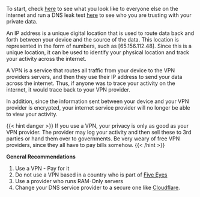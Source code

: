 To start, check [here](https://browserleaks.com/ip) to see what you look like to everyone else on the internet and run a DNS leak test [here](https://www.dnsleaktest.com/) to see who you are trusting with your private data.

An IP address is a unique digital location that is used to route data back and forth
between your device and the source of the data. This location is represented in
the form of numbers, such as [65.156.112.48]. Since this is a unique location, it can
be used to identify your physical location and track your activity across the
internet.

A VPN is a service that routes all traffic from your device to the VPN providers
servers, and then they use their IP address to send your data across the internet.
Thus, if anyone was to trace your activity on the internet, it would trace back
to your VPN provider.

In addition, since the information sent between your device
and your VPN provider is encrypted, your internet service provider will no
longer be able to view your activity.

{{< hint danger >}}
If you use a VPN, your privacy is only as good as your VPN provider. The provider
may log your activity and then sell these to 3rd parties or hand them over to
governments. Be very weary of free VPN providers, since they all have to pay bills
somehow.
{{< /hint >}}

**General Recommendations**
1. Use a VPN - Pay for it
2. Do not use a VPN based in a country who is part of [Five Eyes](https://en.wikipedia.org/wiki/Five_Eyes)
3. Use a provider who runs RAM-Only servers
4. Change your DNS service provider to a secure one like [Cloudflare](https://www.cloudflare.com/dns/).

